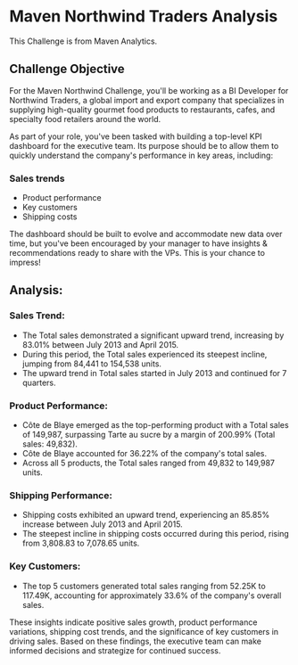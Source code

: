 # Maven Northwind Traders Analysis
This Challenge is from Maven Analytics.
## Challenge Objective
For the Maven Northwind Challenge, you'll be working as a BI Developer for Northwind Traders, a global import and export company that specializes in supplying high-quality gourmet food products to restaurants, cafes, and specialty food retailers around the world.

As part of your role, you've been tasked with building a top-level KPI dashboard for the executive team. Its purpose should be to allow them to quickly understand the company's performance in key areas, including:
### Sales trends
- Product performance
- Key customers
- Shipping costs

The dashboard should be built to evolve and accommodate new data over time, but you've been encouraged by your manager to have insights & recommendations ready to share with the VPs. This is your chance to impress!

## Analysis:
### Sales Trend:
- The Total sales demonstrated a significant upward trend, increasing by 83.01% between July 2013 and April 2015.
- During this period, the Total sales experienced its steepest incline, jumping from 84,441 to 154,538 units.
- The upward trend in Total sales started in July 2013 and continued for 7 quarters.

### Product Performance:
- Côte de Blaye emerged as the top-performing product with a Total sales of 149,987, surpassing Tarte au sucre by a margin of 200.99% (Total sales: 49,832).
- Côte de Blaye accounted for 36.22% of the company's total sales.
- Across all 5 products, the Total sales ranged from 49,832 to 149,987 units.

### Shipping Performance:
- Shipping costs exhibited an upward trend, experiencing an 85.85% increase between July 2013 and April 2015.
- The steepest incline in shipping costs occurred during this period, rising from 3,808.83 to 7,078.65 units.

### Key Customers:
- The top 5 customers generated total sales ranging from 52.25K to 117.49K, accounting for approximately 33.6% of the company's overall sales.

These insights indicate positive sales growth, product performance variations, shipping cost trends, and the significance of key customers in driving sales. Based on these findings, the executive team can make informed decisions and strategize for continued success.
